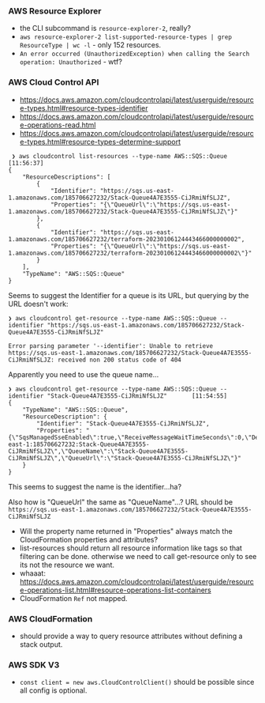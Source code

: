 ### AWS Resource Explorer

- the CLI subcommand is `resource-explorer-2`, really?
- `aws resource-explorer-2 list-supported-resource-types | grep ResourceType | wc -l` - only 152 resources.
- `An error occurred (UnauthorizedException) when calling the Search operation: Unauthorized` - wtf?

### AWS Cloud Control API

- https://docs.aws.amazon.com/cloudcontrolapi/latest/userguide/resource-types.html#resource-types-identifier
- https://docs.aws.amazon.com/cloudcontrolapi/latest/userguide/resource-operations-read.html
- https://docs.aws.amazon.com/cloudcontrolapi/latest/userguide/resource-types.html#resource-types-determine-support

```console
 ❯ aws cloudcontrol list-resources --type-name AWS::SQS::Queue                                                     [11:56:37]
{
    "ResourceDescriptions": [
        {
            "Identifier": "https://sqs.us-east-1.amazonaws.com/185706627232/Stack-Queue4A7E3555-CiJRmiNfSLJZ",
            "Properties": "{\"QueueUrl\":\"https://sqs.us-east-1.amazonaws.com/185706627232/Stack-Queue4A7E3555-CiJRmiNfSLJZ\"}"
        },
        {
            "Identifier": "https://sqs.us-east-1.amazonaws.com/185706627232/terraform-20230106124443466000000002",
            "Properties": "{\"QueueUrl\":\"https://sqs.us-east-1.amazonaws.com/185706627232/terraform-20230106124443466000000002\"}"
        }
    ],
    "TypeName": "AWS::SQS::Queue"
}
```

Seems to suggest the Identifier for a queue is its URL, but querying by the URL doesn't work:

```console
❯ aws cloudcontrol get-resource --type-name AWS::SQS::Queue --identifier "https://sqs.us-east-1.amazonaws.com/185706627232/Stack-Queue4A7E3555-CiJRmiNfSLJZ"

Error parsing parameter '--identifier': Unable to retrieve https://sqs.us-east-1.amazonaws.com/185706627232/Stack-Queue4A7E3555-CiJRmiNfSLJZ: received non 200 status code of 404
```

Apparently you need to use the queue name...

```console
❯ aws cloudcontrol get-resource --type-name AWS::SQS::Queue --identifier "Stack-Queue4A7E3555-CiJRmiNfSLJZ"       [11:54:55]
{
    "TypeName": "AWS::SQS::Queue",
    "ResourceDescription": {
        "Identifier": "Stack-Queue4A7E3555-CiJRmiNfSLJZ",
        "Properties": "{\"SqsManagedSseEnabled\":true,\"ReceiveMessageWaitTimeSeconds\":0,\"DelaySeconds\":0,\"MessageRetentionPeriod\":345600,\"MaximumMessageSize\":262144,\"VisibilityTimeout\":30,\"Arn\":\"arn:aws:sqs:us-east-1:185706627232:Stack-Queue4A7E3555-CiJRmiNfSLJZ\",\"QueueName\":\"Stack-Queue4A7E3555-CiJRmiNfSLJZ\",\"QueueUrl\":\"Stack-Queue4A7E3555-CiJRmiNfSLJZ\"}"
    }
}
```

This seems to suggest the name is the identifier...ha?

Also how is "QueueUrl" the same as "QueueName"...? URL should be `https://sqs.us-east-1.amazonaws.com/185706627232/Stack-Queue4A7E3555-CiJRmiNfSLJZ`

- Will the property name returned in "Properties" always match the CloudFormation properties and attributes?
- list-resources should return all resource information like tags so that filtering can be done. otherwise we need to call get-resource only to see its not the resource we want.
- whaaat: https://docs.aws.amazon.com/cloudcontrolapi/latest/userguide/resource-operations-list.html#resource-operations-list-containers
- CloudFormation `Ref` not mapped.

### AWS CloudFormation

- should provide a way to query resource attributes without defining a stack output.

### AWS SDK V3

- `const client = new aws.CloudControlClient()` should be possible since all config is optional.